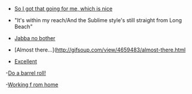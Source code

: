 
- [So I got that going for me, which is nice](https://www.youtube.com/watch?v=pBWcRqPesws)

- "It's within my reach/And the Sublime style's still straight from Long Beach"

- [Jabba no bother](https://www.youtube.com/watch?v=oyIXy8bI7Yw)

- [Almost there...](http://gifsoup.com/view/4659483/almost-there.html

- [Excellent](http://media.giphy.com/media/8fen5LSZcHQ5O/giphy.gif)

-[Do a barrel roll!]()

-[Working f rom home](http://www.youtube.com/watch?v=co_DNpTMKXk)